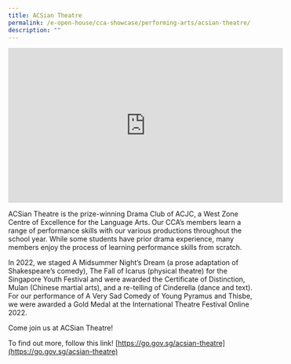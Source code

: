 ```yaml
---
title: ACSian Theatre
permalink: /e-open-house/cca-showcase/performing-arts/acsian-theatre/
description: ""
---
```

<center><iframe allowfullscreen="" allow="accelerometer; autoplay; clipboard-write; encrypted-media; gyroscope; picture-in-picture; web-share" frameborder="0" title="YouTube video player" src="https://www.youtube.com/embed/6MZMoRuKnjk" height="315" width="560"></iframe></center>

ACSian Theatre is the prize-winning Drama Club of ACJC, a West Zone Centre of Excellence for the Language Arts. Our CCA’s members learn a range of performance skills with our various productions throughout the school year. While some students have prior drama experience, many members enjoy the process of learning performance skills from scratch.

  

In 2022, we staged A Midsummer Night’s Dream (a prose adaptation of Shakespeare’s comedy), The Fall of Icarus (physical theatre) for the Singapore Youth Festival and were awarded the Certificate of Distinction, Mulan (Chinese martial arts), and a re-telling of Cinderella (dance and text). For our performance of A Very Sad Comedy of Young Pyramus and Thisbe, we were awarded a Gold Medal at the International Theatre Festival Online 2022.

Come join us at ACSian Theatre!

To find out more, follow this link!&nbsp;[https://go.gov.sg/acsian-theatre](https://go.gov.sg/acsian-theatre)